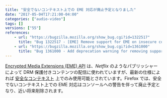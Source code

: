 ```yaml
---
title: "安全でないコンテキスト上での EME 対応が廃止予定となりました"
date: "2017-05-04T17:21:00-04:00"
categories: ["audio-video"]
tags: []
versions: ["55"]
references:
    - url: "https://bugzilla.mozilla.org/show_bug.cgi?id=1322517"
      title: "Bug 1322517 - [EME] Remove support for EME on insecure contexts"
    - url: "https://bugzilla.mozilla.org/show_bug.cgi?id=1361000"
      title: "Bug 1361000 - Add deprecation warning for removing support for EME on insecure contexts"
---
```

[Encrypted Media Extensions (EME) API](https://developer.mozilla.org/ja/docs/Web/API/Encrypted_Media_Extensions_API) は、*Netflix* のようなパブリッシャーによって DRM 保護付きコンテンツの配信に使われていますが、最新の仕様によれば [安全なコンテキスト](https://developer.mozilla.org/ja/docs/Web/Security/Secure_Contexts) 上でのみ使用可能とされています。Firefox では、安全でないコンテキスト上での EME 対応はコンソールへの警告を伴って廃止予定となり、近い将来削除されます。

